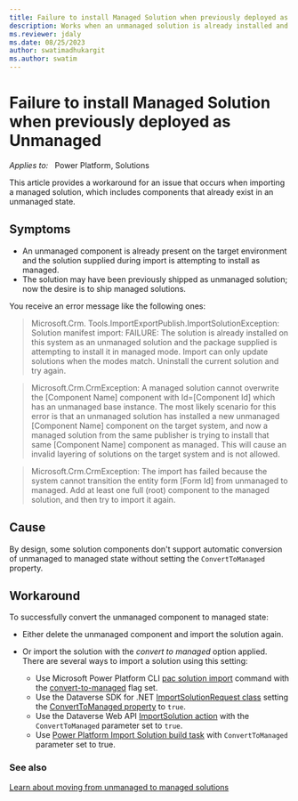 ```yaml
---
title: Failure to install Managed Solution when previously deployed as Unmanaged
description: Works when an unmanaged solution is already installed and attempting to install a newer version of the solution in managed mode in Microsoft Power Apps.
ms.reviewer: jdaly
ms.date: 08/25/2023
author: swatimadhukargit
ms.author: swatim
---
```

# Failure to install Managed Solution when previously deployed as Unmanaged

_Applies to:_ &nbsp; Power Platform, Solutions

This article provides a workaround for an issue that occurs when importing a managed solution, which includes components that already exist in an unmanaged state.

## Symptoms

- An unmanaged component is already present on the target environment and the solution supplied during import is attempting to install as managed.
- The solution may have been previously shipped as unmanaged solution; now the desire is to ship managed solutions.

You receive an error message like the following ones:

> Microsoft.Crm. Tools.ImportExportPublish.ImportSolutionException: Solution manifest import: FAILURE: The solution is already installed on this system as an unmanaged solution and the package supplied is attempting to install it in managed mode. Import can only update solutions when the modes match. Uninstall the current solution and try again.

> Microsoft.Crm.CrmException: A managed solution cannot overwrite the [Component Name] component  with Id=[Component Id] which has an unmanaged base instance.  The most likely scenario for this error is that an unmanaged solution has installed a new unmanaged [Component Name] component on the target system, and now a managed solution from the same publisher is trying to install that same [Component Name] component as managed.  This will cause an invalid layering of solutions on the target system and is not allowed.

> Microsoft.Crm.CrmException: The import has failed because the system cannot transition the entity form [Form Id] from unmanaged to managed. Add at least one full (root) component to the managed solution, and then try to import it again.

## Cause

By design, some solution components don't support automatic conversion of unmanaged to managed state without setting the `ConvertToManaged` property.

## Workaround

To successfully convert the unmanaged component to managed state:

- Either delete the unmanaged component and import the solution again.
- Or import the solution with the *convert to managed* option applied. There are several ways to import a solution using this setting:

   - Use Microsoft Power Platform CLI [pac solution import](/power-platform/developer/cli/reference/solution#pac-solution-import) command with the [convert-to-managed](/power-platform/developer/cli/reference/solution#--convert-to-managed--cm) flag set.
   - Use the Dataverse SDK for .NET [ImportSolutionRequest class](xref:Microsoft.Crm.Sdk.Messages.ImportSolutionRequest) setting the [ConvertToManaged property](xref:Microsoft.Crm.Sdk.Messages.ImportSolutionRequest.ConvertToManaged) to `true`.
   - Use the Dataverse Web API [ImportSolution action](xref:Microsoft.Dynamics.CRM.ImportSolution) with the `ConvertToManaged` parameter set to `true`.
   - Use [Power Platform Import Solution build task](/power-platform/alm/devops-build-tool-tasks#power-platform-import-solution) with `ConvertToManaged` parameter set to true.

### See also

[Learn about moving from unmanaged to managed solutions](/power-platform/alm/move-from-unmanaged-managed-alm)
